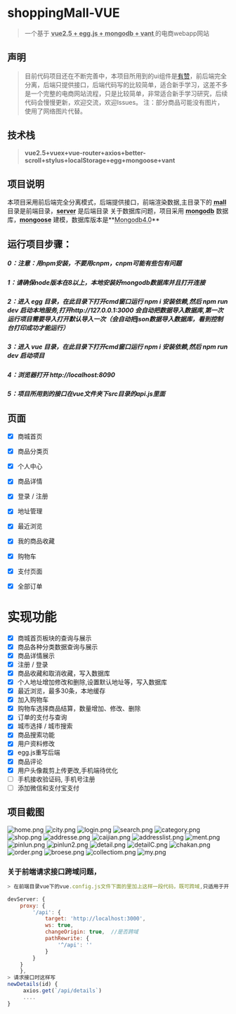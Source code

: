 

# shoppingMall-VUE

> 一个基于 **<abbr title="Hyper Text Markup Language">vue2.5 + egg.js + mongodb + vant </abbr>** 的电商webapp网站


## 声明
>目前代码项目还在不断完善中，本项目所用到的ui组件是[有赞](https://github.com/youzan/vant)，前后端完全分离，后端只提供接口，后端代码写的比较简单，适合新手学习，这差不多是一个完整的电商网站流程，只是比较简单，非常适合新手学习研究，后续代码会慢慢更新，欢迎交流，欢迎Issues。
注：部分商品可能没有图片，使用了网络图片代替。

## 技术栈

> **vue2.5+vuex+vue-router+axios+better-scroll+stylus+localStorage+egg+mongoose+vant**


## 项目说明

本项目采用前后端完全分离模式，后端提供接口，前端渲染数据,主目录下的 **<abbr title="Hyper Text Markup Language">mall</abbr>** 目录是前端目录，**<abbr title="Hyper Text Markup Language">server</abbr>** 是后端目录
关于数据库问题，项目采用 **<abbr title="Hyper Text Markup Language">mongodb</abbr>** 数据库，**<abbr title="Hyper Text Markup Language">mongoose</abbr>** 建模，数据库版本是**<abbr title="Hyper Text Markup Language">Mongodb4.0</abbr>**


## 运行项目步骤：

##### 0：注意：用npm安装，不要用cnpm，cnpm可能有些包有问题

##### 1：请确保node版本在8以上，本地安装好mongodb数据库并且打开连接

##### 2：进入 egg 目录，在此目录下打开cmd窗口运行 npm i 安装依赖,然后 npm run dev 启动本地服务,打开http://127.0.0.1:3000  会自动把数据导入数据库,第一次运行项目需要导入打开默认导入一次（会自动把json数据导入数据库，看到控制台打印成功才能运行）

##### 3：进入 vue 目录，在此目录下打开cmd窗口运行 npm i 安装依赖,然后 npm run dev 启动项目

##### 4：浏览器打开 http://localhost:8090 

##### 5：项目所用到的接口在vue文件夹下src目录的api.js里面


## 页面
- [x] 商城首页
- [x] 商品分类页
- [x] 个人中心
- [x] 商品详情
- [x] 登录 / 注册
- [x] 地址管理
- [x] 最近浏览
- [x] 我的商品收藏
- [x] 购物车
- [x] 支付页面
- [x] 全部订单


# 实现功能
- [x] 商城首页板块的查询与展示
- [x] 商品各种分类数据查询与展示
- [x] 商品详情展示
- [x] 注册 / 登录
- [x] 商品收藏和取消收藏，写入数据库
- [x] 个人地址增加修改和删除,设置默认地址等，写入数据库
- [x] 最近浏览，最多30条，本地缓存
- [x] 加入购物车
- [x] 购物车选择商品结算，数量增加、修改、删除
- [x] 订单的支付与查询
- [x] 城市选择 / 城市搜索
- [x] 商品搜索功能
- [x] 用户资料修改
- [x] egg.js重写后端
- [x] 商品评论
- [x] 用户头像裁剪上传更改,手机端待优化
- [ ] 手机接收验证码, 手机号注册
- [ ] 添加微信和支付宝支付

## 项目截图
![home.png](./images/home.png)
![city.png](./images/city.png)
![login.png](./images/login.png)
![search.png](./images/search.png)
![category.png](./images/category.png)
![shop.png](./images/shop.png)
![addresse.png](./images/addresse.png)
![caijian.png](./images/caijian.png)
![addresslist.png](./images/addresslist.png)
![ment.png](./images/ment.png)
![pinlun.png](./images/pinlun.png)
![pinlun2.png](./images/pinlun2.png)
![detail.png](./images/detail.png)
![detailC.png](./images/detailC.png)
![chakan.png](./images/chakan.png)
![order.png](./images/order.png)
![broese.png](./images/broese.png)
![collectiom.png](./images/collectiom.png)
![my.png](./images/my.png)


### 关于前端请求接口跨域问题，
```js
> 在前端目录vue下的vue.config.js文件下面的里加上这样一段代码，既可跨域,只适用于开发环境，3000是端口号。

devServer: {
    proxy: {
        '/api': {
            target: 'http://localhost:3000',
            ws: true,
            changeOrigin: true,  //是否跨域
            pathRewrite: {
                '^/api': ''
            }
        }
    }
    },
> 请求接口时这样写
newDetails(id) {
     axios.get(`/api/details`)
	 ....
}
```






